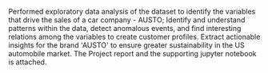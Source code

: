 Performed exploratory data analysis of the dataset to identify the variables that drive the sales of a car company - AUSTO; Identify and understand patterns within the data, detect anomalous events, and find interesting relations among the variables to create customer profiles. Extract actionable insights for the brand 'AUSTO' to ensure greater sustainability in the US automobile market. 
The Project report and the supporting jupyter notebook is attached.
